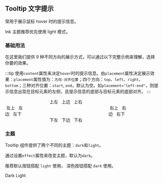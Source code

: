 <script>
  export default {
    data() {
      return {
        disabled: false
      };
    }
  };
</script>

## Tooltip 文字提示

常用于展示鼠标 hover 时的提示信息。

Ink 主题推荐优先使用 light 模式。

### 基础用法

在这里我们提供 9 种不同方向的展示方式，可以通过以下完整示例来理解，选择你要的效果。

:::tip
使用`content`属性来决定`hover`时的提示信息。由`placement`属性决定展示效果：`placement`属性值为：`方向-对齐位置`；四个方向：`top`、`left`、`right`、`bottom`；三种对齐位置：`start`, `end`，默认为空。如`placement="left-end"`，则提示信息出现在目标元素的左侧，且提示信息的底部与目标元素的底部对齐。
:::

<el-card shadow="hover">
  <div class="box">
    <div class="top">
      <el-tooltip class="item" effect="light" content="Top Left 提示文字" placement="top-start">
        <el-button plain>上左</el-button>
      </el-tooltip>
      <el-tooltip class="item" effect="light" content="Top Center 提示文字" placement="top">
        <el-button plain>上边</el-button>
      </el-tooltip>
      <el-tooltip class="item" effect="light" content="Top Right 提示文字" placement="top-end">
        <el-button plain>上右</el-button>
      </el-tooltip>
    </div>
    <div class="left">
      <el-tooltip class="item" effect="light" content="Left Top 提示文字" placement="left-start">
        <el-button plain>左上</el-button>
      </el-tooltip>
      <el-tooltip class="item" effect="light" content="Left Center 提示文字" placement="left">
        <el-button plain>左边</el-button>
      </el-tooltip>
      <el-tooltip class="item" effect="light" content="Left Bottom 提示文字" placement="left-end">
        <el-button plain>左下</el-button>
      </el-tooltip>
    </div>
    <div class="right">
      <el-tooltip class="item" effect="light" content="Right Top 提示文字" placement="right-start">
        <el-button plain>右上</el-button>
      </el-tooltip>
      <el-tooltip class="item" effect="light" content="Right Center 提示文字" placement="right">
        <el-button plain>右边</el-button>
      </el-tooltip>
      <el-tooltip class="item" effect="light" content="Right Bottom 提示文字" placement="right-end">
        <el-button plain>右下</el-button>
      </el-tooltip>
    </div>
    <div class="bottom">
      <el-tooltip class="item" effect="light" content="Bottom Left 提示文字" placement="bottom-start">
        <el-button plain>下左</el-button>
      </el-tooltip>
      <el-tooltip class="item" effect="light" content="Bottom Center 提示文字" placement="bottom">
        <el-button plain>下边</el-button>
      </el-tooltip>
      <el-tooltip class="item" effect="light" content="Bottom Right 提示文字" placement="bottom-end">
        <el-button plain>下右</el-button>
      </el-tooltip>
    </div>
  </div>
</el-card>
<style lang="scss">
  .box {
    width: 400px;
    .top {
      text-align: center;
    }
    .left {
      float: left;
      width: 60px;
    }
    .right {
      float: right;
      width: 60px;
    }
    .bottom {
      clear: both;
      text-align: center;
    }
    .item {
      margin: 4px;
    }
  }
</style>

### 主题

Tooltip 组件提供了两个不同的主题：`dark`和`light`。


通过设置`effect`属性来改变主题，默认为`dark`。

推荐默认按钮搭配 `light` 使用， 深色按钮搭配 `dark` 使用。

<el-tooltip content="Top center" placement="top">
  <el-button type="dark" plain>Dark</el-button>
</el-tooltip>
<el-tooltip content="Bottom center" placement="bottom" effect="light">
  <el-button plain>Light</el-button>
</el-tooltip>
